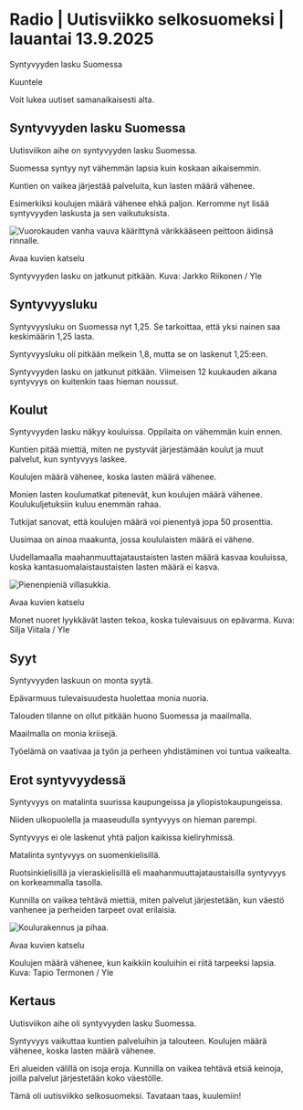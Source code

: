 # Radio | Uutisviikko selkosuomeksi | lauantai 13.9.2025

Syntyvyyden lasku Suomessa

Kuuntele

Voit lukea uutiset samanaikaisesti alta.

## Syntyvyyden lasku Suomessa

Uutisviikon aihe on syntyvyyden lasku Suomessa.

Suomessa syntyy nyt vähemmän lapsia kuin koskaan aikaisemmin.

Kuntien on vaikea järjestää palveluita, kun lasten määrä vähenee.

Esimerkiksi koulujen määrä vähenee ehkä paljon. Kerromme nyt lisää syntyvyyden laskusta ja sen vaikutuksista.

![Vuorokauden vanha vauva käärittynä värikkääseen peittoon äidinsä rinnalle.](https://images.cdn.yle.fi/image/upload/c_crop,h_3375,w_6000,x_0,y_576/ar_1.7777777777777777,c_fill,g_faces,h_431,w_767/dpr_1.0/q_auto:eco/f_auto/fl_lossy/v1736338817/39-1403501677e64851a0bc)

Avaa kuvien katselu

 Syntyvyyden lasku on jatkunut pitkään. Kuva: Jarkko Riikonen / Yle

## Syntyvyysluku

Syntyvyysluku on Suomessa nyt 1,25. Se tarkoittaa, että yksi nainen saa keskimäärin 1,25 lasta.

Syntyvyysluku oli pitkään melkein 1,8, mutta se on laskenut 1,25:een.

Syntyvyyden lasku on jatkunut pitkään. Viimeisen 12 kuukauden aikana syntyvyys on kuitenkin taas hieman noussut.

## Koulut

Syntyvyyden lasku näkyy kouluissa. Oppilaita on vähemmän kuin ennen.

Kuntien pitää miettiä, miten ne pystyvät järjestämään koulut ja muut palvelut, kun syntyvyys laskee.

Koulujen määrä vähenee, koska lasten määrä vähenee.

Monien lasten koulumatkat pitenevät, kun koulujen määrä vähenee. Koulukuljetuksiin kuluu enemmän rahaa.

Tutkijat sanovat, että koulujen määrä voi pienentyä jopa 50 prosenttia.

Uusimaa on ainoa maakunta, jossa koululaisten määrä ei vähene.

Uudellamaalla maahanmuuttajataustaisten lasten määrä kasvaa kouluissa, koska kantasuomalaistaustaisten lasten määrä ei kasva.

![Pienenpieniä villasukkia.](https://images.cdn.yle.fi/image/upload/c_crop,h_3311,w_5887,x_14,y_451/ar_1.7777777777777777,c_fill,g_faces,h_431,w_767/dpr_1.0/q_auto:eco/f_auto/fl_lossy/v1732710458/39-138676467470d794e049)

Avaa kuvien katselu

Monet nuoret lyykkävät lasten tekoa, koska tulevaisuus on epävarma. Kuva: Silja Viitala / Yle

## Syyt

Syntyvyyden laskuun on monta syytä.

Epävarmuus tulevaisuudesta huolettaa monia nuoria.

Talouden tilanne on ollut pitkään huono Suomessa ja maailmalla.

Maailmalla on monia kriisejä.

Työelämä on vaativaa ja työn ja perheen yhdistäminen voi tuntua vaikealta.

## Erot syntyvyydessä

Syntyvyys on matalinta suurissa kaupungeissa ja yliopistokaupungeissa.

Niiden ulkopuolella ja maaseudulla syntyvyys on hieman parempi.

Syntyvyys ei ole laskenut yhtä paljon kaikissa kieliryhmissä.

Matalinta syntyvyys on suomenkielisillä.

Ruotsinkielisillä ja vieraskielisillä eli maahanmuuttajataustaisilla syntyvyys on korkeammalla tasolla.

Kunnilla on vaikea tehtävä miettiä, miten palvelut järjestetään, kun väestö vanhenee ja perheiden tarpeet ovat erilaisia.

![Koulurakennus ja pihaa. ](https://images.cdn.yle.fi/image/upload/c_crop,h_2592,w_4606,x_0,y_0/ar_1.7777777777777777,c_fill,g_faces,h_431,w_767/dpr_1.0/q_auto:eco/f_auto/fl_lossy/v1728641714/39-13621796708fa3348ad3)

Avaa kuvien katselu

Koulujen määrä vähenee, kun kaikkiin kouluihin ei riitä tarpeeksi lapsia. Kuva: Tapio Termonen / Yle

## Kertaus

Uutisviikon aihe oli syntyvyyden lasku Suomessa.

Syntyvyys vaikuttaa kuntien palveluihin ja talouteen. Koulujen määrä vähenee, koska lasten määrä vähenee.

Eri alueiden välillä on isoja eroja. Kunnilla on vaikea tehtävä etsiä keinoja, joilla palvelut järjestetään koko väestölle.

Tämä oli uutisviikko selkosuomeksi. Tavataan taas, kuulemiin!
